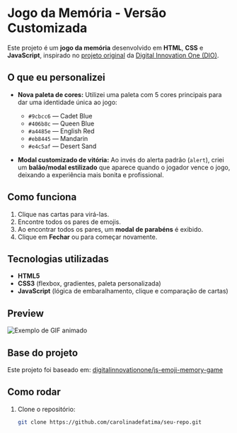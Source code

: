 # Jogo da Memória - Versão Customizada

Este projeto é um **jogo da memória** desenvolvido em **HTML**, **CSS** e **JavaScript**, inspirado no [projeto original](https://github.com/digitalinnovationone/js-emoji-memory-game) da [Digital Innovation One (DIO)](https://www.dio.me/).

## O que eu personalizei

- **Nova paleta de cores:** Utilizei uma paleta com 5 cores principais para dar uma identidade única ao jogo:
  - `#9cbcc6` — Cadet Blue
  - `#406b8c` — Queen Blue
  - `#a4485e` — English Red
  - `#eb8445` — Mandarin
  - `#e4c5af` — Desert Sand

- **Modal customizado de vitória:** Ao invés do alerta padrão (`alert`), criei um **balão/modal estilizado** que aparece quando o jogador vence o jogo, deixando a experiência mais bonita e profissional.

## Como funciona

1. Clique nas cartas para virá-las.
2. Encontre todos os pares de emojis.
3. Ao encontrar todos os pares, um **modal de parabéns** é exibido.
4. Clique em **Fechar** ou para começar novamente.

## Tecnologias utilizadas

- **HTML5**  
- **CSS3** (flexbox, gradientes, paleta personalizada)
- **JavaScript** (lógica de embaralhamento, clique e comparação de cartas)

## Preview

![Exemplo de GIF animado](/src/gif/gif.gif)

## Base do projeto

Este projeto foi baseado em:
[digitalinnovationone/js-emoji-memory-game](https://github.com/digitalinnovationone/js-emoji-memory-game)

## Como rodar

1. Clone o repositório:
   ```bash
   git clone https://github.com/carolinadefatima/seu-repo.git
